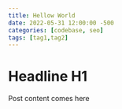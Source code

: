 ```yaml
---
title: Hellow World
date: 2022-05-31 12:00:00 -500
categories: [codebase, seo]
tags: [tag1,tag2]
---
```


# Headline H1

Post content comes here